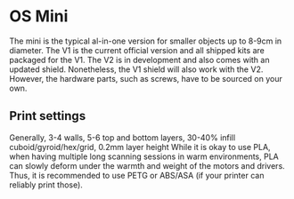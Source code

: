 # OS Mini

The mini is the typical al-in-one version for smaller objects up to 8-9cm in diameter. The V1 is the current official version and all shipped kits are packaged for the V1. 
The V2 is in development and also comes with an updated shield. Nonetheless, the V1 shield will also work with the V2. However, the hardware parts, such as screws, have to be sourced on your own.

## Print settings
Generally, 3-4 walls, 5-6 top and bottom layers, 30-40% infill cuboid/gyroid/hex/grid, 0.2mm layer height
While it is okay to use PLA, when having multiple long scanning sessions in warm environments, PLA can slowly deform under the warmth and weight of the motors and drivers. 
Thus, it is recommended to use PETG or ABS/ASA (if your printer can reliably print those).
